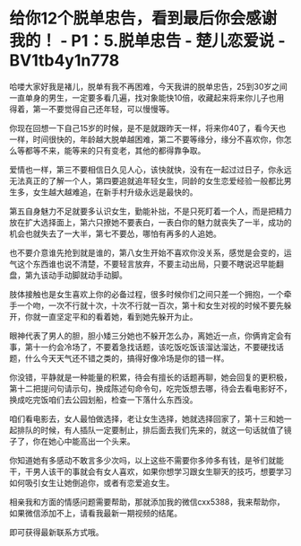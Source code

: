 # 给你12个脱单忠告，看到最后你会感谢我的！ - P1：5.脱单忠告 - 楚儿恋爱说 - BV1tb4y1n778

哈喽大家好我是褚儿，脱单有我不再困难，今天我讲的脱单忠告，25到30岁之间一直单身的男生，一定要多看几遍，找对象能快10倍，收藏起来将来你儿子也用得着，第一不要觉得自己还年轻，可以慢慢等。

你现在回想一下自己15岁的时候，是不是就跟昨天一样，将来你40了，看今天也一样，时间很快的，年龄越大脱单越困难，第二不要等缘分，缘分不喜欢你，你怎么等都等不来，能等来的只有变老，其他的都得靠争取。

爱情也一样，第三不要相信日久见人心，该快就快，没有在一起过过日子，你永远无法真正的了解一个人，第四要追就追年轻女生，同龄的女生恋爱经验一般都比男生多，女生越大越难追，在新手村升级永远是最快的。

第五自身魅力不足就要多认识女生，勤能补拙，不是只死盯着一个人，而是把精力放在扩大选择面上，第六只撩她不要表白，一表白你的魅力就丧失了一半，成功的机会也就失去了一大半，第七不要怂，哪怕有再多的人追她。

也不要介意谁先抢到就是谁的，第八女生开始不喜欢你没关系，感觉是会变的，运气这个东西谁也说不清楚，不要轻言放弃，不要主动出局，只要不瞎说迟早能翻盘，第九该动手动脚就动手动脚。

肢体接触也是女生喜欢上你的必备过程，很多时候你们之间只差一个拥抱，一个牵手一个吻，一次不行就十次，十次不行就一百次，第十和女生对视的时候不要先躲开，你就一直坚定平和的看着她，看到她先躲开为止。

眼神代表了男人的胆，胆小矮三分她也不躲开怎么办，离她近一点，你俩肯定会有事，第十一约会冷场了，不要着急找话题，该吃饭吃饭该溜达溜达，不要硬找话题，什么今天天气还不错之类的，搞得好像冷场是你的错一样。

你没错，平静就是一种能量的积累，待会有擅长的话题再聊，她会回复的更积极，第十二把提问句请示句，换成陈述句命令句，吃完饭想去哪，待会去看电影好不，换成吃完饭咱们去公园划船，检查一下落什么东西没。

咱们看电影去，女人最怕做选择，老让女生选择，她就选择回家了，第十三和她一起排队的时候，有人插队一定要制止，排后面去我们先来的，就这一句话就值了镜子了，你在她心中能高出一个头来。

你知道她有多感动不敢言多少次吗，以上这些不需要你多帅多有钱，是爷们就能干，干男人该干的事就会有女人喜欢，如果你想学习跟女生聊天的技巧，想要学习如何吸引女生让她倒追你，或者有恋爱追女生。

相亲我和方面的情感问题需要帮助，那就添加我的微信cxx5388，我来帮助你，如果微信添加不上，请看我最新一期视频的结尾。

即可获得最新联系方式哦。
